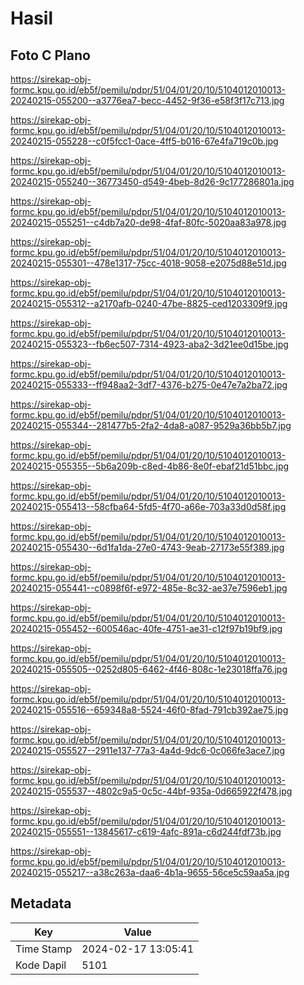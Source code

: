 # Hasil

## Foto C Plano

https://sirekap-obj-formc.kpu.go.id/eb5f/pemilu/pdpr/51/04/01/20/10/5104012010013-20240215-055200--a3776ea7-becc-4452-9f36-e58f3f17c713.jpg

https://sirekap-obj-formc.kpu.go.id/eb5f/pemilu/pdpr/51/04/01/20/10/5104012010013-20240215-055228--c0f5fcc1-0ace-4ff5-b016-67e4fa719c0b.jpg

https://sirekap-obj-formc.kpu.go.id/eb5f/pemilu/pdpr/51/04/01/20/10/5104012010013-20240215-055240--36773450-d549-4beb-8d26-9c177286801a.jpg

https://sirekap-obj-formc.kpu.go.id/eb5f/pemilu/pdpr/51/04/01/20/10/5104012010013-20240215-055251--c4db7a20-de98-4faf-80fc-5020aa83a978.jpg

https://sirekap-obj-formc.kpu.go.id/eb5f/pemilu/pdpr/51/04/01/20/10/5104012010013-20240215-055301--478e1317-75cc-4018-9058-e2075d88e51d.jpg

https://sirekap-obj-formc.kpu.go.id/eb5f/pemilu/pdpr/51/04/01/20/10/5104012010013-20240215-055312--a2170afb-0240-47be-8825-ced1203309f9.jpg

https://sirekap-obj-formc.kpu.go.id/eb5f/pemilu/pdpr/51/04/01/20/10/5104012010013-20240215-055323--fb6ec507-7314-4923-aba2-3d21ee0d15be.jpg

https://sirekap-obj-formc.kpu.go.id/eb5f/pemilu/pdpr/51/04/01/20/10/5104012010013-20240215-055333--ff948aa2-3df7-4376-b275-0e47e7a2ba72.jpg

https://sirekap-obj-formc.kpu.go.id/eb5f/pemilu/pdpr/51/04/01/20/10/5104012010013-20240215-055344--281477b5-2fa2-4da8-a087-9529a36bb5b7.jpg

https://sirekap-obj-formc.kpu.go.id/eb5f/pemilu/pdpr/51/04/01/20/10/5104012010013-20240215-055355--5b6a209b-c8ed-4b86-8e0f-ebaf21d51bbc.jpg

https://sirekap-obj-formc.kpu.go.id/eb5f/pemilu/pdpr/51/04/01/20/10/5104012010013-20240215-055413--58cfba64-5fd5-4f70-a66e-703a33d0d58f.jpg

https://sirekap-obj-formc.kpu.go.id/eb5f/pemilu/pdpr/51/04/01/20/10/5104012010013-20240215-055430--6d1fa1da-27e0-4743-9eab-27173e55f389.jpg

https://sirekap-obj-formc.kpu.go.id/eb5f/pemilu/pdpr/51/04/01/20/10/5104012010013-20240215-055441--c0898f6f-e972-485e-8c32-ae37e7596eb1.jpg

https://sirekap-obj-formc.kpu.go.id/eb5f/pemilu/pdpr/51/04/01/20/10/5104012010013-20240215-055452--600546ac-40fe-4751-ae31-c12f97b19bf9.jpg

https://sirekap-obj-formc.kpu.go.id/eb5f/pemilu/pdpr/51/04/01/20/10/5104012010013-20240215-055505--0252d805-6462-4f46-808c-1e23018ffa76.jpg

https://sirekap-obj-formc.kpu.go.id/eb5f/pemilu/pdpr/51/04/01/20/10/5104012010013-20240215-055516--659348a8-5524-46f0-8fad-791cb392ae75.jpg

https://sirekap-obj-formc.kpu.go.id/eb5f/pemilu/pdpr/51/04/01/20/10/5104012010013-20240215-055527--2911e137-77a3-4a4d-9dc6-0c066fe3ace7.jpg

https://sirekap-obj-formc.kpu.go.id/eb5f/pemilu/pdpr/51/04/01/20/10/5104012010013-20240215-055537--4802c9a5-0c5c-44bf-935a-0d665922f478.jpg

https://sirekap-obj-formc.kpu.go.id/eb5f/pemilu/pdpr/51/04/01/20/10/5104012010013-20240215-055551--13845617-c619-4afc-891a-c6d244fdf73b.jpg

https://sirekap-obj-formc.kpu.go.id/eb5f/pemilu/pdpr/51/04/01/20/10/5104012010013-20240215-055217--a38c263a-daa6-4b1a-9655-56ce5c59aa5a.jpg


## Metadata

| Key        | Value               |
| ---------- | ------------------- |
| Time Stamp | 2024-02-17 13:05:41 |
| Kode Dapil | 5101                |



